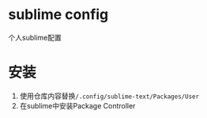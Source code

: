# sublime config

个人sublime配置

# 安装

1. 使用仓库内容替换`/.config/sublime-text/Packages/User`
2. 在sublime中安装Package Controller